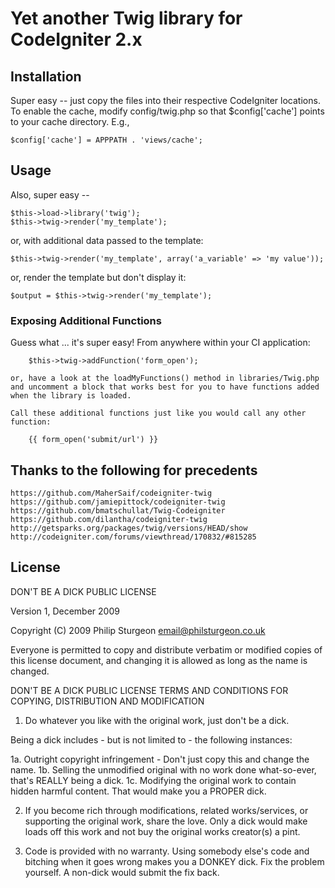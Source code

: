 # Yet another Twig library for CodeIgniter 2.x

## Installation

Super easy -- just copy the files into their respective CodeIgniter locations. To enable the cache, modify config/twig.php so that $config['cache'] points to your cache directory. E.g.,

	$config['cache'] = APPPATH . 'views/cache';

## Usage

Also, super easy --

	$this->load->library('twig');
	$this->twig->render('my_template');

or, with additional data passed to the template:
	
	$this->twig->render('my_template', array('a_variable' => 'my value'));

or, render the template but don't display it:
	
	$output = $this->twig->render('my_template');

### Exposing Additional Functions

Guess what ... it's super easy! From anywhere within your CI application:

		$this->twig->addFunction('form_open');
	
	or, have a look at the loadMyFunctions() method in libraries/Twig.php and uncomment a block that works best for you to have functions added when the library is loaded.
	
	Call these additional functions just like you would call any other function:
	
		{{ form_open('submit/url') }}

## Thanks to the following for precedents

	https://github.com/MaherSaif/codeigniter-twig
	https://github.com/jamiepittock/codeigniter-twig
	https://github.com/bmatschullat/Twig-Codeigniter
	https://github.com/dilantha/codeigniter-twig
	http://getsparks.org/packages/twig/versions/HEAD/show
	http://codeigniter.com/forums/viewthread/170832/#815285

## License
DON'T BE A DICK PUBLIC LICENSE

Version 1, December 2009

Copyright (C) 2009 Philip Sturgeon <email@philsturgeon.co.uk>

Everyone is permitted to copy and distribute verbatim or modified copies of this license document, and changing it is allowed as long as the name is changed.

DON'T BE A DICK PUBLIC LICENSE
TERMS AND CONDITIONS FOR COPYING, DISTRIBUTION AND MODIFICATION

1. Do whatever you like with the original work, just don't be a dick.

Being a dick includes - but is not limited to - the following instances:

1a. Outright copyright infringement - Don't just copy this and change the name.
1b. Selling the unmodified original with no work done what-so-ever, that's REALLY being a dick.
1c. Modifying the original work to contain hidden harmful content. That would make you a PROPER dick.

2. If you become rich through modifications, related works/services, or supporting the original work, share the love. Only a dick would make loads off this work and not buy the original works creator(s) a pint.

3. Code is provided with no warranty. Using somebody else's code and bitching when it goes wrong makes you a DONKEY dick. Fix the problem yourself. A non-dick would submit the fix back.